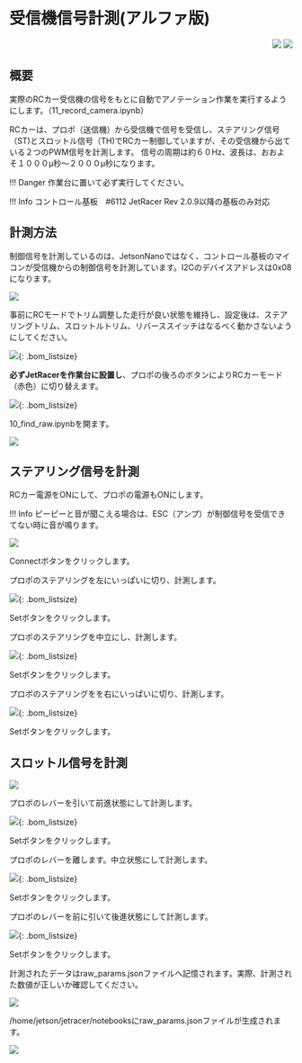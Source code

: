 # 受信機信号計測(アルファ版)


<div style="text-align:right;">
<img src="./../img/signatureboardAI86V2.png">
<img src="./../img/signatureboardAI86V1.png">
</div>

## 概要

実際のRCカー受信機の信号をもとに自動でアノテーション作業を実行するようにします。（11_record_camera.ipynb）

RCカーは、プロポ（送信機）から受信機で信号を受信し、ステアリング信号（ST)とスロットル信号（TH)でRCカー制御していますが、その受信機から出ている２つのPWM信号を計測します。
信号の周期は約６０Hz、波長は、おおよそ１０００μ秒〜２０００μ秒になります。

!!! Danger
    作業台に置いて必ず実行してください。

!!! Info
    コントロール基板　#6112 JetRacer Rev 2.0.9以降の基板のみ対応    

## 計測方法

制御信号を計測しているのは、JetsonNanoではなく、コントロール基板のマイコンが受信機からの制御信号を計測しています。I2Cのデバイスアドレスは0x08になります。

![](./img/findraw/i2cMaster.png)

事前にRCモードでトリム調整した走行が良い状態を維持し、設定後は、ステアリングトリム、スロットルトリム、リバーススイッチはなるべく動かさないようにしてください。

![](./img/findraw/propo.JPG){: .bom_listsize}

**必ずJetRacerを作業台に設置し**、プロポの後ろのボタンによりRCカーモード（赤色）に切り替えます。

![](./img/findraw/propo3ch.JPG){: .bom_listsize}

10_find_raw.ipynbを開ます。

![](./img/findraw/firstView.png)

## ステアリング信号を計測

RCカー電源をONにして、プロポの電源もONにします。

!!! Info
    ピーピーと音が聞こえる場合は、ESC（アンプ）が制御信号を受信できてない時に音が鳴ります。

![](./img/findraw/StreeingMeasure.png)

Connectボタンをクリックします。

プロポのステアリングを左にいっぱいに切り、計測します。

![](./img/findraw/propoleftdirection.JPG){: .bom_listsize}

Setボタンをクリックします。

プロポのステアリングを中立にし、計測します。

![](./img/findraw/proponutral.JPG){: .bom_listsize}

Setボタンをクリックします。

プロポのステアリングをを右にいっぱいに切り、計測します。

![](./img/findraw/proporightdirection.JPG){: .bom_listsize}

Setボタンをクリックします。

## スロットル信号を計測

![](./img/findraw/ForwardBackForwardMeasure.png)

プロポのレバーを引いて前進状態にして計測します。

![](./img/findraw/propoforward.JPG){: .bom_listsize}

Setボタンをクリックします。

プロポのレバーを離します。中立状態にして計測します。

![](./img/findraw/proponutral.JPG){: .bom_listsize}

Setボタンをクリックします。

プロポのレバーを前に引いて後進状態にして計測します。

![](./img/findraw/propobackforward.JPG){: .bom_listsize}

Setボタンをクリックします。

計測されたデータはraw_params.jsonファイルへ記憶されます。実際、計測された数値が正しいか確認してください。

![](./img/findraw/recognizeJsonFilesData.png)

/home/jetson/jetracer/notebooksにraw_params.jsonファイルが生成されます。

![](./img/findraw/makejson.png)
